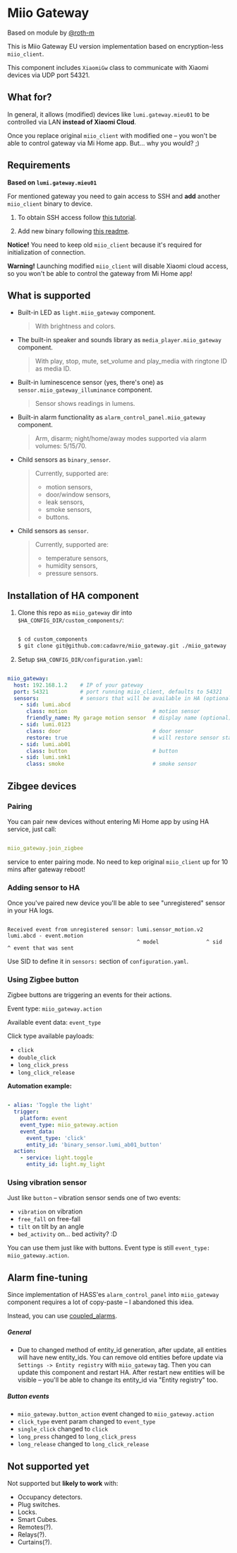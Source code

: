 # Miio Gateway

Based on module by [@roth-m](https://github.com/roth-m/miioclient-mqtt) 

This is Miio Gateway EU version implementation based on encryption-less `miio_client`.

This component includes `XiaomiGw` class to communicate with Xiaomi devices via UDP port 54321.

## What for?

In general, it allows (modified) devices like `lumi.gateway.mieu01` to be controlled via LAN **instead of Xiaomi Cloud**.

Once you replace original `miio_client` with modified one – you won't be able to control gateway via Mi Home app.
But... why you would? ;)

## Requirements

**Based on `lumi.gateway.mieu01`**

For mentioned gateway you need to gain access to SSH and **add** another `miio_client` binary to device.


1. To obtain SSH access follow [this tutorial](https://community.openhab.org/t/solved-openhab2-xiaomi-mi-gateway-does-not-respond/52963/188?u=cadavre).

2. Add new binary following [this readme](https://github.com/roth-m/miioclient-mqtt/tree/master/miio_client).

**Notice!** You need to keep old `miio_client` because it's required for initialization of connection.

**Warning!** Launching modified `miio_client` will disable Xiaomi cloud access, so you won't be able to
control the gateway from Mi Home app!

## What is supported

* Built-in LED as `light.miio_gateway` component.
  > With brightness and colors.
* The built-in speaker and sounds library as `media_player.miio_gateway` component.
  > With play, stop, mute, set_volume and play_media with ringtone ID as media ID.
* Built-in luminescence sensor (yes, there's one) as `sensor.miio_gateway_illuminance` component.
  > Sensor shows readings in lumens.
* Built-in alarm functionality as `alarm_control_panel.miio_gateway` component.
  > Arm, disarm; night/home/away modes supported via alarm volumes: 5/15/70.

* Child sensors as `binary_sensor`.
  > Currently, supported are:
  > * motion sensors,
  > * door/window sensors,
  > * leak sensors,
  > * smoke sensors,
  > * buttons.

* Child sensors as `sensor`.
  > Currently, supported are:
  > * temperature sensors,
  > * humidity sensors,
  > * pressure sensors.

## Installation of HA component

1. Clone this repo as `miio_gateway` dir into `$HA_CONFIG_DIR/custom_components/`:
   ```bash
   
   $ cd custom_components
   $ git clone git@github.com:cadavre/miio_gateway.git ./miio_gateway
   
   ```

2. Setup `$HA_CONFIG_DIR/configuration.yaml`:

```yaml

miio_gateway:
  host: 192.168.1.2    # IP of your gateway
  port: 54321          # port running miio_client, defaults to 54321
  sensors:             # sensors that will be available in HA (optional)
    - sid: lumi.abcd
      class: motion                           # motion sensor
      friendly_name: My garage motion sensor  # display name (optional)
    - sid: lumi.0123
      class: door                             # door sensor
      restore: true                           # will restore sensor state after HA reboot
    - sid: lumi.ab01
      class: button                           # button
    - sid: lumi.smk1
      class: smoke                            # smoke sensor

```

## Zibgee devices

### Pairing

You can pair new devices without entering Mi Home app by using HA service, just call:

```yaml

miio_gateway.join_zigbee

```

service to enter pairing mode. No need to kep original `miio_client` up for 10 mins after gateway reboot!

### Adding sensor to HA

Once you've paired new device you'll be able to see "unregistered" sensor in your HA logs.

```

Received event from unregistered sensor: lumi.sensor_motion.v2 lumi.abcd - event.motion
                                         ^ model               ^ sid       ^ event that was sent

```

Use SID to define it in `sensors:` section of `configuration.yaml`.

### Using Zigbee button

Zigbee buttons are triggering an events for their actions.

Event type: `miio_gateway.action`

Available event data: `event_type`

Click type available payloads:
* `click`
* `double_click`
* `long_click_press`
* `long_click_release`

**Automation example:**

```yaml

- alias: 'Toggle the light'
  trigger:
    platform: event
    event_type: miio_gateway.action
    event_data:
      event_type: 'click'
      entity_id: 'binary_sensor.lumi_ab01_button'
  action:
    - service: light.toggle
      entity_id: light.my_light

```

### Using vibration sensor

Just like `button` – vibration sensor sends one of two events:
* `vibration` on vibration
* `free_fall` on free-fall
* `tilt` on tilt by an angle
* `bed_activity` on... bed activity? :D

You can use them just like with buttons. Event type is still `event_type: miio_gateway.action`.

## Alarm fine-tuning

Since implementation of HASS'es `alarm_control_panel` into `miio_gateway` component
requires a lot of copy-paste – I abandoned this idea.

Instead, you can use [coupled_alarms](https://github.com/cadavre/coupled_alarms).

##### General

* Due to changed method of entity_id generation, after update, all entities will have new entity_ids.
  You can remove old entities before update via `Settings -> Entity registry` with `miio_gateway` tag.
  Then you can update this component and restart HA.
  After restart new entities will be visible – you'll be able to change its entity_id via "Entity registry" too.

##### Button events

* `miio_gateway.button_action` event changed to `miio_gateway.action`
* `click_type` event param changed to `event_type`
* `single_click` changed to `click`
* `long_press` changed to `long_click_press`
* `long_release` changed to `long_click_release`

## Not supported yet

Not supported but **likely to work** with:

* Occupancy detectors.
* Plug switches.
* Locks.
* Smart Cubes.
* Remotes(?).
* Relays(?).
* Curtains(?).
